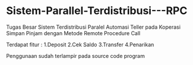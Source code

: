 # Sistem-Parallel-Terdistribusi---RPC

Tugas Besar Sistem Terdistribusi Paralel
Automasi Teller pada Koperasi Simpan Pinjam dengan Metode Remote Procedure Call

Terdapat fitur :
1.Deposit
2.Cek Saldo
3.Transfer
4.Penarikan

Penggunaan sudah terlampir pada source code program
